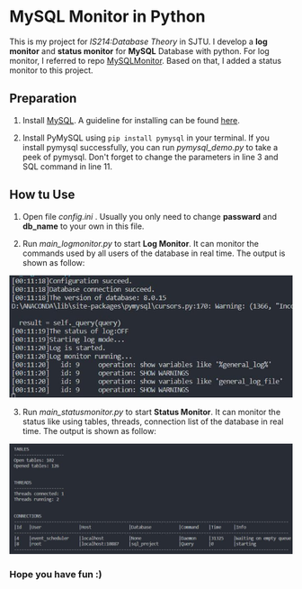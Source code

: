 # MySQL Monitor in Python

This is my project for *IS214:Database Theory* in SJTU. I develop a **log monitor** and **status monitor** for **MySQL** Database with python. For log monitor, I referred to repo [MySQLMonitor](https://github.com/TheKingOfDuck/MySQLMonitor). Based on that, I added a status monitor to this project.

## Preparation
1. Install [MySQL](https://www.mysql.com/). A guideline for installing can be found [here](http://www.runoob.com/mysql/mysql-install.html?tdsourcetag=s_pctim_aiomsg).

2. Install PyMySQL using <code>pip install pymysql</code> in your terminal. If you install pymysql successfully, you can run *pymysql_demo.py* to take a peek of pymysql. Don't forget to change the parameters in line 3 and SQL command in line 11.


## How tu Use
1. Open file *config.ini* . Usually you only need to change **passward** and **db_name** to your own in this file.

2. Run *main_logmonitor.py* to start **Log Monitor**. It can monitor the commands used by all users of the database in real time. The output is shown as follow:

![log monitor](/screenshots/log_monitor.jpg)


3. Run *main_statusmonitor.py* to start **Status Monitor**. It can monitor the status like using tables, threads, connection list of the database in real time. The output is shown as follow:

![status monitor](/screenshots/status_monitor.jpg)


### Hope you have fun :)
